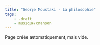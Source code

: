 ```yaml
---
title: "George Moustaki - La philosophie"
tags:
    - -draft
    - musique/chanson
---
```


Page créée automatiquement, mais vide.
